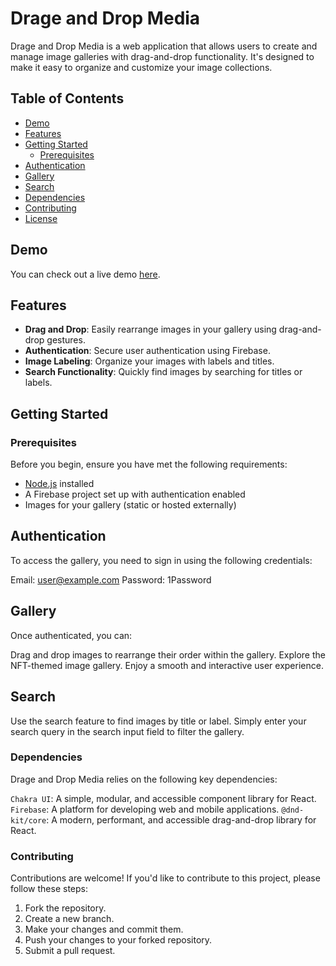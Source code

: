 # Drage and Drop Media

Drage and Drop Media is a web application that allows users to create and manage image galleries with drag-and-drop functionality. It's designed to make it easy to organize and customize your image collections.

## Table of Contents

- [Demo](#demo)
- [Features](#features)
- [Getting Started](#getting-started)
  - [Prerequisites](#prerequisites)
- [Authentication](#authentication)
- [Gallery](#gallery)
- [Search](#search)
- [Dependencies](#dependencies)
- [Contributing](#contributing)
- [License](#license)

## Demo

You can check out a live demo [here](https://hng-stage3.mfon.dev/).

## Features

- **Drag and Drop**: Easily rearrange images in your gallery using drag-and-drop gestures.
- **Authentication**: Secure user authentication using Firebase.
- **Image Labeling**: Organize your images with labels and titles.
- **Search Functionality**: Quickly find images by searching for titles or labels.


## Getting Started

### Prerequisites

Before you begin, ensure you have met the following requirements:

- [Node.js](https://nodejs.org/) installed
- A Firebase project set up with authentication enabled
- Images for your gallery (static or hosted externally)



## Authentication

To access the gallery, you need to sign in using the following credentials:

Email: user@example.com
Password: 1Password

## Gallery

Once authenticated, you can:

Drag and drop images to rearrange their order within the gallery.
Explore the NFT-themed image gallery.
Enjoy a smooth and interactive user experience.

## Search

Use the search feature to find images by title or label. Simply enter your search query in the search input field to filter the gallery.

### Dependencies

 Drage and Drop Media relies on the following key dependencies:

`Chakra UI`: A simple, modular, and accessible component library for React.
`Firebase`: A platform for developing web and mobile applications.
`@dnd-kit/core`: A modern, performant, and accessible drag-and-drop library for React.

### Contributing

Contributions are welcome! If you'd like to contribute to this project, please follow these steps:

1. Fork the repository.
2. Create a new branch.
3. Make your changes and commit them.
4. Push your changes to your forked repository.
5. Submit a pull request.



